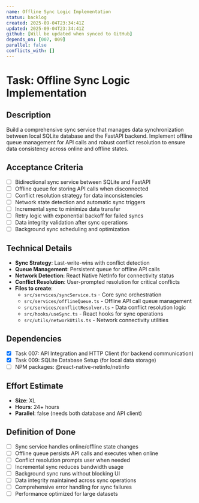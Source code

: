 ```yaml
---
name: Offline Sync Logic Implementation
status: backlog
created: 2025-09-04T23:34:41Z
updated: 2025-09-04T23:34:41Z
github: [Will be updated when synced to GitHub]
depends_on: [007, 009]
parallel: false
conflicts_with: []
---
```


# Task: Offline Sync Logic Implementation

## Description

Build a comprehensive sync service that manages data synchronization between local SQLite database and the FastAPI backend. Implement offline queue management for API calls and robust conflict resolution to ensure data consistency across online and offline states.

## Acceptance Criteria

- [ ] Bidirectional sync service between SQLite and FastAPI
- [ ] Offline queue for storing API calls when disconnected
- [ ] Conflict resolution strategy for data inconsistencies
- [ ] Network state detection and automatic sync triggers
- [ ] Incremental sync to minimize data transfer
- [ ] Retry logic with exponential backoff for failed syncs
- [ ] Data integrity validation after sync operations
- [ ] Background sync scheduling and optimization

## Technical Details

- **Sync Strategy**: Last-write-wins with conflict detection
- **Queue Management**: Persistent queue for offline API calls
- **Network Detection**: React Native NetInfo for connectivity status
- **Conflict Resolution**: User-prompted resolution for critical conflicts
- **Files to create**:
  - `src/services/syncService.ts` - Core sync orchestration
  - `src/services/offlineQueue.ts` - Offline API call queue management
  - `src/services/conflictResolver.ts` - Data conflict resolution logic
  - `src/hooks/useSync.ts` - React hooks for sync operations
  - `src/utils/networkUtils.ts` - Network connectivity utilities

## Dependencies

- [x] Task 007: API Integration and HTTP Client (for backend communication)
- [x] Task 009: SQLite Database Setup (for local data storage)
- [ ] NPM packages: @react-native-netinfo/netinfo

## Effort Estimate

- **Size**: XL
- **Hours**: 24+ hours
- **Parallel**: false (needs both database and API client)

## Definition of Done

- [ ] Sync service handles online/offline state changes
- [ ] Offline queue persists API calls and executes when online
- [ ] Conflict resolution prompts user when needed
- [ ] Incremental sync reduces bandwidth usage
- [ ] Background sync runs without blocking UI
- [ ] Data integrity maintained across sync operations
- [ ] Comprehensive error handling for sync failures
- [ ] Performance optimized for large datasets